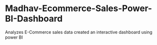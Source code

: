 # Madhav-Ecommerce-Sales-Power-BI-Dashboard
Analyzes E-Commerce sales data created an interactive dashboard using power BI
